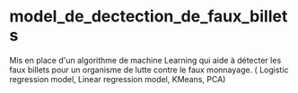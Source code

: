 # model_de_dectection_de_faux_billets
Mis en place d'un algorithme de machine Learning qui aide à détecter les faux billets pour un organisme de lutte contre le faux monnayage.
( Logistic regression model, Linear regression model, KMeans, PCA)
